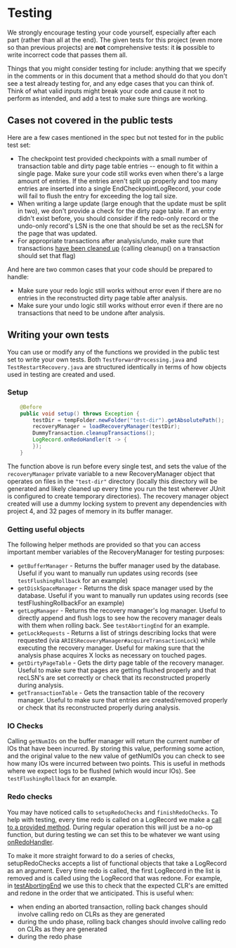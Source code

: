 # Testing

We strongly encourage testing your code yourself, especially after each part \(rather than all at the end\). The given tests for this project \(even more so than previous projects\) are **not** comprehensive tests: it **is** possible to write incorrect code that passes them all.

Things that you might consider testing for include: anything that we specify in the comments or in this document that a method should do that you don't see a test already testing for, and any edge cases that you can think of. Think of what valid inputs might break your code and cause it not to perform as intended, and add a test to make sure things are working.

## Cases not covered in the public tests

Here are a few cases mentioned in the spec but not tested for in the public test set:

* The checkpoint test provided checkpoints with a small number of transaction table and dirty page table entries -- enough to fit within a single page. Make sure your code still works even when there's a large amount of entries. If the entries aren't split up properly and too many entries are inserted into a single EndCheckpointLogRecord, your code will fail to flush the entry for exceeding the log tail size.
* When writing a large update \(large enough that the update must be split in two\), we don't provide a check for the dirty page table. If an entry didn't exist before, you should consider if the redo-only record or the undo-only record's LSN is the one that should be set as the recLSN for the page that was updated.
* For appropriate transactions after analysis/undo, make sure that transactions [have been cleaned up](https://github.com/berkeley-cs186/fa20-rookiedb/blob/master/src/test/java/edu/berkeley/cs186/database/recovery/DummyTransaction.java#L30) \(calling cleanup\(\) on a transaction should set that flag\)

And here are two common cases that your code should be prepared to handle:

* Make sure your redo logic still works without error even if there are no entries in the reconstructed dirty page table after analysis.
* Make sure your undo logic still works without error even if there are no transactions that need to be undone after analysis.

## Writing your own tests

You can use or modify any of the functions we provided in the public test set to write your own tests. Both `TestForwardProcessing.java` and `TestRestartRecovery.java` are structured identically in terms of how objects used in testing are created and used.

### Setup

```java
    @Before
    public void setup() throws Exception {
        testDir = tempFolder.newFolder("test-dir").getAbsolutePath();
        recoveryManager = loadRecoveryManager(testDir);
        DummyTransaction.cleanupTransactions();
        LogRecord.onRedoHandler(t -> {
        });
    }
```

The function above is run before every single test, and sets the value of the `recoveryManager` private variable to a new RecoveryManager object that operates on files in the `"test-dir"` directory \(locally this directory will be generated and likely cleaned up every time you run the test wherever JUnit is configured to create temporary directories\). The recovery manager object created will use a dummy locking system to prevent any dependencies with project 4, and 32 pages of memory in its buffer manager.

### Getting useful objects

The following helper methods are provided so that you can access important member variables of the RecoveryManager for testing purposes:

* `getBufferManager` - Returns the buffer manager used by the database. Useful if you want to manually run updates using records \(see `testFlushingRollback` for an example\)
* `getDiskSpaceManager` - Returns the disk space manager used by the database. Useful if you want to manually run updates using records \(see testFlushingRollbackFor an example\)
* `getLogManager` - Returns the recovery manager's log manager. Useful to directly append and flush logs to see how the recovery manager deals with them when rolling back. See `testAbortingEnd` for an example.
* `getLockRequests` - Returns a list of strings describing locks that were requested \(via `ARIESRecoveryManager#acquireTransactionLock`\) while executing the recovery manager. Useful for making sure that the analysis phase acquires X locks as necessary on touched pages.
* `getDirtyPageTable` - Gets the dirty page table of the recovery manager. Useful to make sure that pages are getting flushed properly and that recLSN's are set correctly or check that its reconstructed properly during analysis.
* `getTransactionTable` - Gets the transaction table of the recovery manager. Useful to make sure that entries are created/removed properly or check that its  reconstructed properly during analysis.

### IO Checks

Calling `getNumIOs` on the buffer manager will return the current number of IOs that have been incurred. By storing this value, performing some action, and the original value to the new value of getNumIOs you can check to see how many IOs were incurred between two points. This is useful in methods where we expect logs to be flushed \(which would incur IOs\). See `testFlushingRollback` for an example.

### Redo checks

You may have noticed calls to `setupRedoChecks` and `finishRedoChecks`. To help with testing, every time redo is called on a LogRecord we make a [call to a provided method](https://github.com/berkeley-cs186/sp21-rookiedb/blob/master/src/main/java/edu/berkeley/cs186/database/recovery/LogRecord.java#L156). During regular operation this will just be a no-op function, but during testing we can set this to be whatever we want using [onRedoHandler](https://github.com/berkeley-cs186/fa20-rookiedb/blob/master/src/main/java/edu/berkeley/cs186/database/recovery/LogRecord.java#L225-L232).

To make it more straight forward to do a series of checks, setupRedoChecks accepts a list of functional objects that take a LogRecord as an argument. Every time redo is called, the first LogRecord in the list is removed and is called using the LogRecord that was redone. For example, in [testAbortingEnd](https://github.com/berkeley-cs186/sp21-rookiedb/blob/master/src/test/java/edu/berkeley/cs186/database/recovery/TestForwardProcessing.java#L159-L163) we use this to check that the expected CLR's are emitted and redone in the order that we anticipated. This is useful when:

* when ending an aborted transaction, rolling back changes should involve calling redo on CLRs as they are generated
* during the undo phase, rolling back changes should involve calling redo on CLRs as they are generated
* during the redo phase

